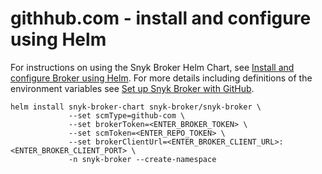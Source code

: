 # githhub.com - install and configure using Helm

For instructions on using the Snyk Broker Helm Chart, see [Install and configure Broker using Helm](install-and-configure-broker-using-helm.md). For more details including definitions of the environment variables see [Set up Snyk Broker with GitHub](install-and-configure-broker-using-docker/broker-example-set-up-snyk-broker-with-github.md).

```
helm install snyk-broker-chart snyk-broker/snyk-broker \
             --set scmType=github-com \
             --set brokerToken=<ENTER_BROKER_TOKEN> \
             --set scmToken=<ENTER_REPO_TOKEN> \
             --set brokerClientUrl=<ENTER_BROKER_CLIENT_URL>:<ENTER_BROKER_CLIENT_PORT> \
             -n snyk-broker --create-namespace
```

